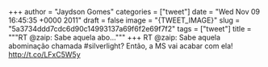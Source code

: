 
+++
author = "Jaydson Gomes"
categories = ["tweet"]
date = "Wed Nov 09 16:45:35 +0000 2011"
draft = false
image = "{TWEET_IMAGE}"
slug = "5a3734ddd7cdc6d90c14993137a69f6f2e69f7f2"
tags = ["tweet"]
title = """RT @zaip: Sabe aquela abo..."""
+++
RT @zaip: Sabe aquela abominação chamada #silverlight? Então, a MS vai acabar com ela! http://t.co/LFxC5W5y
